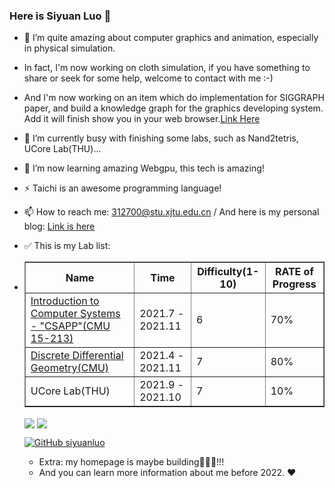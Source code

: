 ### Here is Siyuan Luo 👋
<!--
**siyuanluo/siyuanluo** is a ✨ _special_ ✨ repository because its `README.md` (this file) appears on your GitHub profile.

Here are some ideas to get you started:

- 👯 I’m looking to collaborate on ...
- 💬 Ask me about ...

- 😄 Pronouns: ...
-->

- 🔭 I’m quite amazing about computer graphics and animation, especially in physical simulation.
- In fact, I'm now working on cloth simulation, if you have something to share or seek for some help, welcome to contact with me :-)
- And I'm now working on an item which do implementation for SIGGRAPH paper, and build a knowledge graph for the graphics developing system. Add it will finish show you in your web browser.[Link Here](https://github.com/GraphicsIndex)

- 🌱 I’m currently busy with finishing some labs, such as Nand2tetris, UCore Lab(THU)...
- 🤔 I’m now learning amazing Webgpu, this tech is amazing! 
- ⚡ Taichi is an awesome programming language!
- 📫 How to reach me: 312700@stu.xjtu.edu.cn / And here is my personal blog: [Link is here](http://120.79.138.174:8080/)
- ✅ This is my Lab list:
- <table border="1">
    <tr>
        <th>Name</th>
        <th>Time</th>
        <th>Difficulty(1-10)</th>
        <th>RATE of Progress</th>
    </tr>
    <tr>
        <td><a href="http://csapp.cs.cmu.edu/">Introduction to Computer Systems - "CSAPP"(CMU 15-213)</a></td>
        <td>2021.7 - 2021.11 </td>
        <td>6</td>
        <td>70%</td>
    </tr>
    <tr>
        <td><a href="https://brickisland.net/DDGSpring2021/course-description/">Discrete Differential Geometry(CMU)</a></td>
        <td>2021.4 - 2021.11</td>
        <td>7</td>
        <td>80%</td>
    </tr>    
    <tr>
        <td>UCore Lab(THU)</a></td>
        <td>2021.9 - 2021.10</td>
        <td>7</td>
        <td>10%</td>
    </tr> 
      
</table>
<p>
<img align="center" src="https://github-readme-stats.vercel.app/api?username=siyuanluo&show_icons=true&theme=radical"/>
<img align="center" src="https://github-readme-stats.vercel.app/api/top-langs/?username=siyuanluo&theme=radical&layout=compact" />
</p>

[![GitHub siyuanluo](https://img.shields.io/github/followers/siyuanluo?label=follower%20github&style=flat-square)](https://github.com/siyuanluo)

- Extra: my homepage is maybe building🔨🔨🔨!!! 
- And you can learn more information about me before 2022. ❤️
